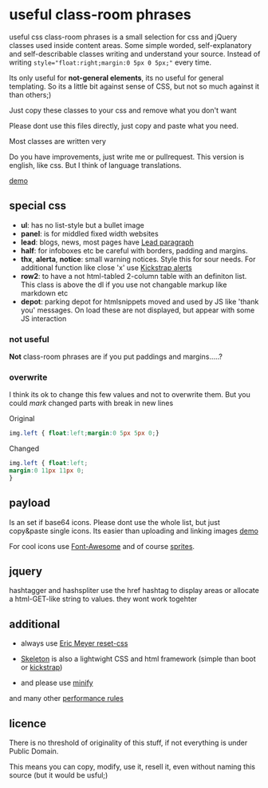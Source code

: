 # useful class-room phrases

useful css class-room phrases is a small selection for css and jQuery classes used inside content areas.
Some simple worded, self-explanatory and self-describable classes writing and understand your source.
Instead of writing ```style="float:right;margin:0 5px 0 5px;"``` every time.

Its only useful for **not-general elements**, its no useful for general templating.
So its a little bit against sense of CSS, but not so much against it than others;)

Just copy these classes to your css and remove what you don't want

Please dont use this files directly, just copy and paste what you need. 

Most classes are written very 

Do you have improvements, just write me or pullrequest.
This version is english, like css. But I think of language translations.

[demo](http://klml.github.com/usefulclassroomphrases/)

## special css

* **ul**: has no list-style but a bullet image
* **panel**: is for middled fixed width websites
* **lead**: blogs, news, most pages have [Lead paragraph](http://en.wikipedia.org/wiki/Lead_paragraph)
* **half**: for infoboxes etc be careful with borders, padding and margins.
* **thx**, **alerta**, **notice**: small warning notices. Style this for sour needs. For additional function like close 'x' use [Kickstrap alerts](http://ajkochanowicz.github.com/Kickstrap/javascript.html#alerts)
* **row2**: to have a not html-tabled 2-column table with an definiton list. This class is above the dl if you use not changable markup like markdown etc
* **depot**: parking depot for htmlsnippets moved and used by JS like 'thank you' messages. On load these are not displayed, but appear with some JS interaction

### not useful

**Not** class-room phrases are if you put paddings and margins.....?

### overwrite

I think its ok to change this few values and not to overwrite them. But you could *mark* changed parts with break in new lines

Original
``` css
img.left { float:left;margin:0 5px 5px 0;}
```

Changed
``` css
img.left { float:left;
margin:0 11px 11px 0;
}
```

## payload
Is an set if base64 icons. Please dont use the whole list, but just copy&paste single icons. Its easier than uploading and linking images [demo](http://klml.github.com/usefulclassroomphrases/payload.html)

For cool icons use [Font-Awesome](http://fortawesome.github.com/Font-Awesome/) and of course [sprites](http://en.wikipedia.org/wiki/Sprite_%28computer_graphics%29#Sprites_by_CSS).

## jquery

hashtagger and hashspliter use the href hashtag to display areas or allocate a html-GET-like string to values. they wont work togehter


## additional

* always use [Eric Meyer reset-css](http://meyerweb.com/eric/tools/css/reset/)
* [Skeleton](http://www.getskeleton.com/) is also a lightwight CSS and html framework (simple than boot or [kickstrap](http://ajkochanowicz.github.com/Kickstrap/))

* and please use [minify](http://code.google.com/p/minify/) 

and many other [performance rules](http://developer.yahoo.com/performance/rules.html/)

## licence

There is no threshold of originality of this stuff, if not everything is under Public Domain.

This means you can copy, modify, use it, resell it, even without naming this source (but it would be usful;)
